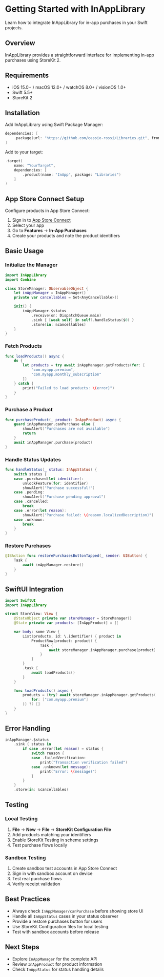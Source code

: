 # Getting Started with InAppLibrary

Learn how to integrate InAppLibrary for in-app purchases in your Swift projects.

## Overview

InAppLibrary provides a straightforward interface for implementing in-app purchases using StoreKit 2.

## Requirements

- iOS 15.0+ / macOS 12.0+ / watchOS 8.0+ / visionOS 1.0+
- Swift 5.5+
- StoreKit 2

## Installation

Add InAppLibrary using Swift Package Manager:

```swift
dependencies: [
    .package(url: "https://github.com/cassio-rossi/Libraries.git", from: "1.0.0")
]
```

Add to your target:

```swift
.target(
    name: "YourTarget",
    dependencies: [
        .product(name: "InApp", package: "Libraries")
    ]
)
```

## App Store Connect Setup

Configure products in App Store Connect:

1. Sign in to [App Store Connect](https://appstoreconnect.apple.com)
2. Select your app
3. Go to **Features** → **In-App Purchases**
4. Create your products and note the product identifiers

## Basic Usage

### Initialize the Manager

```swift
import InAppLibrary
import Combine

class StoreManager: ObservableObject {
    let inAppManager = InAppManager()
    private var cancellables = Set<AnyCancellable>()

    init() {
        inAppManager.$status
            .receive(on: DispatchQueue.main)
            .sink { [weak self] in self?.handleStatus($0) }
            .store(in: &cancellables)
    }
}
```

### Fetch Products

```swift
func loadProducts() async {
    do {
        let products = try await inAppManager.getProducts(for: [
            "com.myapp.premium",
            "com.myapp.monthly_subscription"
        ])
    } catch {
        print("Failed to load products: \(error)")
    }
}
```

### Purchase a Product

```swift
func purchaseProduct(_ product: InAppProduct) async {
    guard inAppManager.canPurchase else {
        showAlert("Purchases are not available")
        return
    }
    await inAppManager.purchase(product)
}
```

### Handle Status Updates

```swift
func handleStatus(_ status: InAppStatus) {
    switch status {
    case .purchased(let identifier):
        unlockFeature(for: identifier)
        showAlert("Purchase successful!")
    case .pending:
        showAlert("Purchase pending approval")
    case .cancelled:
        break
    case .error(let reason):
        showAlert("Purchase failed: \(reason.localizedDescription)")
    case .unknown:
        break
    }
}
```

### Restore Purchases

```swift
@IBAction func restorePurchasesButtonTapped(_ sender: UIButton) {
    Task {
        await inAppManager.restore()
    }
}
```

## SwiftUI Integration

```swift
import SwiftUI
import InAppLibrary

struct StoreView: View {
    @StateObject private var storeManager = StoreManager()
    @State private var products: [InAppProduct] = []

    var body: some View {
        List(products, id: \.identifier) { product in
            ProductRow(product: product) {
                Task {
                    await storeManager.inAppManager.purchase(product)
                }
            }
        }
        .task {
            await loadProducts()
        }
    }

    func loadProducts() async {
        products = (try? await storeManager.inAppManager.getProducts(
            for: ["com.myapp.premium"]
        )) ?? []
    }
}
```

## Error Handling

```swift
inAppManager.$status
    .sink { status in
        if case .error(let reason) = status {
            switch reason {
            case .failedVerification:
                print("Transaction verification failed")
            case .unknown(let message):
                print("Error: \(message)")
            }
        }
    }
    .store(in: &cancellables)
```

## Testing

### Local Testing

1. **File** → **New** → **File** → **StoreKit Configuration File**
2. Add products matching your identifiers
3. Enable StoreKit Testing in scheme settings
4. Test purchase flows locally

### Sandbox Testing

1. Create sandbox test accounts in App Store Connect
2. Sign in with sandbox account on device
3. Test real purchase flows
4. Verify receipt validation

## Best Practices

- Always check ``InAppManager/canPurchase`` before showing store UI
- Handle all ``InAppStatus`` cases in your status observer
- Provide a restore purchases button for users
- Use StoreKit Configuration files for local testing
- Test with sandbox accounts before release

## Next Steps

- Explore ``InAppManager`` for the complete API
- Review ``InAppProduct`` for product information
- Check ``InAppStatus`` for status handling details
